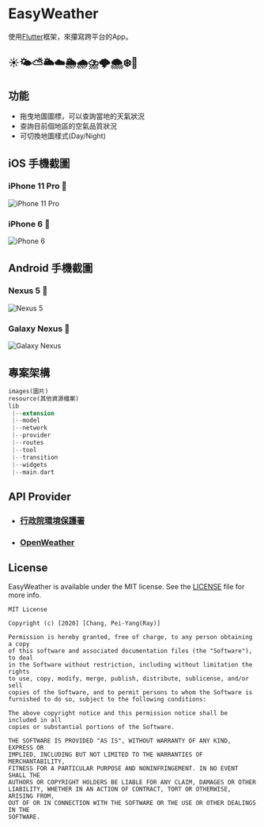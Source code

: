# EasyWeather 

使用[Flutter](https://flutter.dev/)框架，來攥寫跨平台的App。

## ☀️🌤⛅️🌥☁️🌦🌧⛈🌩🌨❄️💨

## 功能
- 拖曳地圖圖標，可以查詢當地的天氣狀況
- 查詢目前個地區的空氣品質狀況
- 可切換地圖樣式(Day/Night)

## iOS 手機截圖
### iPhone 11 Pro 📱
![iPhone 11 Pro](https://i.imgur.com/XClIQwb.png)

### iPhone 6 📱
![iPhone 6](https://i.imgur.com/AYt4Obr.png)

## Android 手機截圖
### Nexus 5 📱
![Nexus 5](https://i.imgur.com/rbtdQz0.png)

### Galaxy Nexus 📱
![Galaxy Nexus](https://i.imgur.com/tj0qGft.png)

## 專案架構
``` dart
images(圖片)
resource(其他資源檔案)
lib
 |--extension
 |--model
 |--network
 |--provider
 |--routes
 |--tool
 |--transition
 |--widgets
 |--main.dart
```
## API Provider
- ### [行政院環境保護署](https://data.epa.gov.tw/dataset/aqx_p_432)
- ### [OpenWeather](https://openweathermap.org/api)

## License
EasyWeather is available under the MIT license. See the [LICENSE](LICENSE) file for more info.

    MIT License

    Copyright (c) [2020] [Chang, Pei-Yang(Ray)]

    Permission is hereby granted, free of charge, to any person obtaining a copy
    of this software and associated documentation files (the "Software"), to deal
    in the Software without restriction, including without limitation the rights
    to use, copy, modify, merge, publish, distribute, sublicense, and/or sell
    copies of the Software, and to permit persons to whom the Software is
    furnished to do so, subject to the following conditions:

    The above copyright notice and this permission notice shall be included in all
    copies or substantial portions of the Software.

    THE SOFTWARE IS PROVIDED "AS IS", WITHOUT WARRANTY OF ANY KIND, EXPRESS OR
    IMPLIED, INCLUDING BUT NOT LIMITED TO THE WARRANTIES OF MERCHANTABILITY,
    FITNESS FOR A PARTICULAR PURPOSE AND NONINFRINGEMENT. IN NO EVENT SHALL THE
    AUTHORS OR COPYRIGHT HOLDERS BE LIABLE FOR ANY CLAIM, DAMAGES OR OTHER
    LIABILITY, WHETHER IN AN ACTION OF CONTRACT, TORT OR OTHERWISE, ARISING FROM,
    OUT OF OR IN CONNECTION WITH THE SOFTWARE OR THE USE OR OTHER DEALINGS IN THE
    SOFTWARE.
